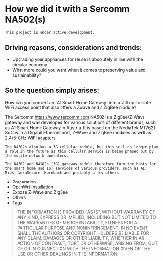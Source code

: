 # How we did it with a Sercomm NA502(s)
```
This project is under active development.
```

## Driving reasons, considerations and trends: 

- Upgrading your appliances for reuse is absolutely in line with the circular economy.
- What more could you want when it comes to preserving value and sustainability?

## So the question simply arises:

How can you convert an ´A1 Smart Home Gateway´ into a still up-to-date WiFi access point that also offers a Zwave and a ZigBee module?

The Sercomm <https://www.sercomm.com> NA502 is a ZigBee/Z-Wave gateway and was developed for various solutions of different brands, such as A1 Smart Home Gateway in Austria. It is based on the MediaTek MT7621 SoC with a Gigabit Ethernet port, Z-Wave and ZigBee modules as well as 2.4/5-GHz WiFi adapters

```
The NA502s also has a 3G cellular module, but this will no longer play a role in the future as this cellular service is being phased out by the mobile network operators.
```

```
The NA502 and NA502s_(3G) gateway models therefore form the basis for the smart home and IoT services of various providers, such as A1, Mios, VeraSecure, Hornbach and probably a few others.
```

- Preparation
- OpenWrt Installation
- Expose Z-Wave and ZigBee
- Others
- Tags

>THE INFORMATION IS PROVIDED "AS IS", WITHOUT WARRANTY OF ANY KIND, EXPRESS OR IMPLIED, INCLUDING BUT NOT LIMITED TO THE WARRANTIES OF MERCHANTABILITY, FITNESS FOR A PARTICULAR PURPOSE AND NONINFRINGEMENT. IN NO EVENT SHALL THE AUTHORS OR COPYRIGHT HOLDERS BE LIABLE FOR ANY CLAIM, DAMAGES OR OTHER LIABILITY, WHETHER IN AN ACTION OF CONTRACT, TORT OR OTHERWISE, ARISING FROM, OUT OF OR IN CONNECTION WITH THE INFORMATION GIVEN OR THE USE OR OTHER DEALINGS IN THE INFORMATION.
